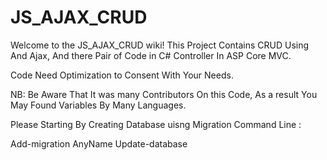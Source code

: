 # JS_AJAX_CRUD
Welcome to the JS_AJAX_CRUD wiki! 
This Project Contains CRUD Using And Ajax, And there Pair of Code in C# Controller In ASP Core MVC.

Code Need Optimization to Consent With Your Needs.

NB: Be Aware That It was many Contributors On this Code, As a result You May Found Variables By Many Languages.

Please Starting By Creating Database uisng Migration Command Line :

Add-migration AnyName
Update-database
